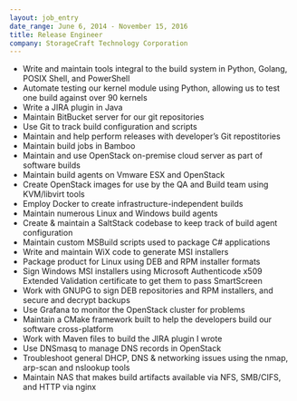 ```yaml
---
layout: job_entry
date_range: June 6, 2014 - November 15, 2016
title: Release Engineer
company: StorageCraft Technology Corporation
---
```

* Write and maintain tools integral to the build system in Python, Golang, POSIX Shell, and PowerShell
* Automate testing our kernel module using Python, allowing us to test one build against over 90 kernels
* Write a JIRA plugin in Java
* Maintain BitBucket server for our git repositories
* Use Git to track build configuration and scripts
* Maintain and help perform releases with developer’s Git repostitories
* Maintain build jobs in Bamboo
* Maintain and use OpenStack on-premise cloud server as part of software builds
* Maintain build agents on Vmware ESX and OpenStack
* Create OpenStack images for use by the QA and Build team using KVM/libvirt tools
* Employ Docker to create infrastructure-independent builds
* Maintain numerous Linux and Windows build agents
* Create & maintain a SaltStack codebase to keep track of build agent configuration
* Maintain custom MSBuild scripts used to package C# applications
* Write and maintain WiX code to generate MSI installers
* Package product for Linux using DEB and RPM installer formats
* Sign Windows MSI installers using Microsoft Authenticode x509 Extended Validation certificate to get them to pass SmartScreen
* Work with GNUPG to sign DEB repositories and RPM installers, and secure and decrypt backups
* Use Grafana to monitor the OpenStack cluster for problems
* Maintain a CMake framework built to help the developers build our software cross-platform
* Work with Maven files to build the JIRA plugin I wrote
* Use DNSmasq to manage DNS records in OpenStack
* Troubleshoot general DHCP, DNS & networking issues using the nmap, arp-scan and nslookup tools
* Maintain NAS that makes build artifacts available via NFS, SMB/CIFS, and HTTP via nginx
